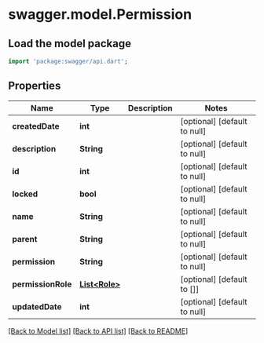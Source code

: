 # swagger.model.Permission

## Load the model package
```dart
import 'package:swagger/api.dart';
```

## Properties
Name | Type | Description | Notes
------------ | ------------- | ------------- | -------------
**createdDate** | **int** |  | [optional] [default to null]
**description** | **String** |  | [optional] [default to null]
**id** | **int** |  | [optional] [default to null]
**locked** | **bool** |  | [optional] [default to null]
**name** | **String** |  | [optional] [default to null]
**parent** | **String** |  | [optional] [default to null]
**permission** | **String** |  | [optional] [default to null]
**permissionRole** | [**List&lt;Role&gt;**](Role.md) |  | [optional] [default to []]
**updatedDate** | **int** |  | [optional] [default to null]

[[Back to Model list]](../README.md#documentation-for-models) [[Back to API list]](../README.md#documentation-for-api-endpoints) [[Back to README]](../README.md)


